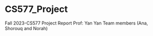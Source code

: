 # CS577_Project
Fall 2023-CS577 Project Report 
Prof: Yan Yan
Team members (Ana, Shorouq and Norah)
